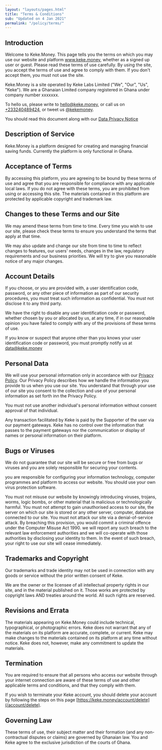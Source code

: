 ```yaml
---
layout: "layouts/pages.html"
title: "Terms & Conditions"
sub: "Updated on 4 Jan 2021"
permalink: "/policy/terms/"
---
```


## Introduction

Welcome to <span class="site-name">Keke.Money</span>. This page tells you the terms on which you may use our website and platform www.keke.money, whether as a signed up user or guest. Please read these terms of use carefully. By using the site, you accept the terms of use and agree to comply with them. If you don't accept them, you must not use the site.

<span class="site-name">Keke.Money</span> is a site operated by Keke Labs Limited ("We", "Our", "Us", "Keke"). We are a Ghanaian Limited company registered in Ghana under company number xxxxxxx.

To hello us, please write to [hello@keke.money](mailto:hello@kek.money), or call us on [+233240489424](tel:+233240489424), or tweet us [@kekemoney](https://twitter.com/kekemoney).

You should read this document along with our [Data Privacy Notice](/policy/privacy)

## Description of Service

<span class="site-name">Keke.Money</span> is a platform designed for creating and managing financial saving funds. Currently the platform is only functional in Ghana.

## Acceptance of Terms

By accessing this platform, you are agreeing to be bound by these terms of use and agree that you are responsible for compliance with any applicable local laws. If you do not agree with these terms, you are prohibited from using or accessing this site. The materials contained in this platform are protected by applicable copyright and trademark law.

## Changes to these Terms and our Site

We may amend these terms from time to time. Every time you wish to use our site, please check these terms to ensure you understand the terms that apply at that time.

We may also update and change our site from time to time to reflect changes to features, our users' needs, changes in the law, regulatory requirements and our business priorities. We will try to give you reasonable notice of any major changes.

## Account Details

If you choose, or you are provided with, a user identification code, password, or any other piece of information as part of our security procedures, you must treat such information as confidential. You must not disclose it to any third party.

We have the right to disable any user identification code or password, whether chosen by you or allocated by us, at any time, if in our reasonable opinion you have failed to comply with any of the provisions of these terms of use.

If you know or suspect that anyone other than you knows your user identification code or password, you must promptly notify us at [data@keke.money](mailto:data@keke.money)

## Personal Data

We will use your personal information only in accordance with our [Privacy Policy](/policy/privacy). Our Privacy Policy describes how we handle the information you provide to us when you use our site. You understand that through your use of our site you consent to the collection and use of your personal information as set forth inn the Privacy Policy.

You must not use another individual's personal information without consent approval of that individual.

Any transaction facilitated by Keke is paid by the Supporter of the user via our payment gateways. Keke has no control over the information that passes to the payment gateways nor the communication or display of names or personal information on their platform.

## Bugs or Viruses

We do not guarantee that our site will be secure or free from bugs or viruses and you are solely responsible for securing your contents.

you are responsible for configuring your information technology, computer programmes and platform to access our website. You should use your own virus protection software.

You must not misuse our website by knowingly introducing viruses, trojans, worms, logic bombs, or other material that is malicious or technologically harmful. You must not attempt to gain unauthorised access to our site, the server on which our site is stored or any other server, computer, database connected to our site. You must not attack our site via a denial-of-service attack. By breaching this provision, you would commit a criminal offence under the Computer Misuse Act 1990. we will report any such breach to the relevant law enforcement authorities and we will co-operate with those authorities by disclosing your identity to them. In the event of such breach, your right to use our site will cease immediately.

## Trademarks and Copyright

Our trademarks and trade identity may not be used in connection with any goods or service without the prior written consent of Keke.

We are the owner or the licensee of all intellectual property rights in our site, and in the material published on it. Those works are protected by copyright laws AND treaties around the world. All such rights are reserved.

## Revisions and Errata

The materials appearing on <span class="site-name">Keke.Money</span> could include technical, typographical, or photographic errors. Keke does not warrant that any of the materials on its platform are accurate, complete, or current. Keke may make changes to the materials contained on its platform at any time without notice. Keke does not, however, make any commitment to update the materials.

## Termination

You are required to ensure that all persons who access our website through your internet connection are aware of these terms of use and other applicable terms and conditions, and that they comply with them.

If you wish to terminate your Keke account, you should delete your account by following the steps on this page [https://keke.money/account/delete](/account/delete).

## Governing Law

These terms of use, their subject matter and their formation (and any non-contractual disputes or claims) are governed by Ghanaian law. You and Keke agree to the exclusive jurisdiction of the courts of Ghana.

